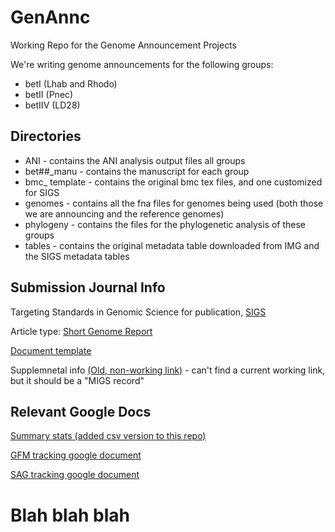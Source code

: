 # GenAnnc
Working Repo for the Genome Announcement Projects

We're writing genome announcements for the following groups:
- betI (Lhab and Rhodo)
- betII (Pnec)
- betIIV (LD28)

## Directories
* ANI - contains the ANI analysis output files all groups  
* bet##_manu - contains the manuscript for each group  
* bmc_ template - contains the original bmc tex files, and one customized for SIGS  
* genomes - contains all the fna files for  genomes being used (both those we are announcing and the reference genomes)  
* phylogeny - contains the files for the phylogenetic analysis of these groups  
* tables - contains the original metadata table downloaded from IMG and the SIGS metadata tables  

## Submission Journal Info
Targeting Standards in Genomic Science for publication,
[SIGS](http://www.standardsingenomics.com/)

Article type: [Short Genome Report](http://www.standardsingenomics.com/authors/instructions/shortgenomereport)

[Document template](http://media.biomedcentral.com/content/editorial/templates/ShortGenomeReportTemplate.docx)

Supplemnetal info [(Old, non-working link)](http://standardsingenomics.org/index.php/sigen/pages/view/migstable) - can't find a current working link, but it should be a "MIGS record"

## Relevant Google Docs
[Summary stats (added csv version to this repo)](https://docs.google.com/spreadsheets/d/1SREBGNmXNHlnqmJbpZNnJWh-MGHG2OgPUyRfdBG0z68/edit?usp=sharing)

[GFM tracking google document](https://docs.google.com/spreadsheets/d/1NqxTV87yZwEZpvgwfTc3ky8YNoGdDxkpfQJMh2-gY0c/edit#gid=1387774424)

[SAG tracking google document](https://docs.google.com/spreadsheets/d/1-xh5pnCx5vbJmlcFvMHZ8l3kLCLWDAqbA_CxdjA14e4/edit#gid=0)

# Blah blah blah
